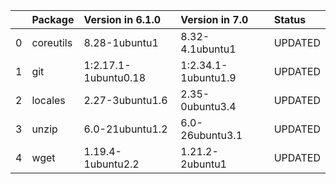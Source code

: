 <!-- markdown-link-check-disable -->

|    | Package   | Version in 6.1.0     | Version in 7.0      | Status   |
|---:|:----------|:---------------------|:--------------------|:---------|
|  0 | coreutils | 8.28-1ubuntu1        | 8.32-4.1ubuntu1     | UPDATED  |
|  1 | git       | 1:2.17.1-1ubuntu0.18 | 1:2.34.1-1ubuntu1.9 | UPDATED  |
|  2 | locales   | 2.27-3ubuntu1.6      | 2.35-0ubuntu3.4     | UPDATED  |
|  3 | unzip     | 6.0-21ubuntu1.2      | 6.0-26ubuntu3.1     | UPDATED  |
|  4 | wget      | 1.19.4-1ubuntu2.2    | 1.21.2-2ubuntu1     | UPDATED  |
